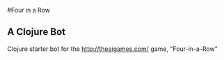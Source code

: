 #Four in a Row

## A Clojure Bot

Clojure starter bot for the http://theaigames.com/ game, "Four-in-a-Row"
